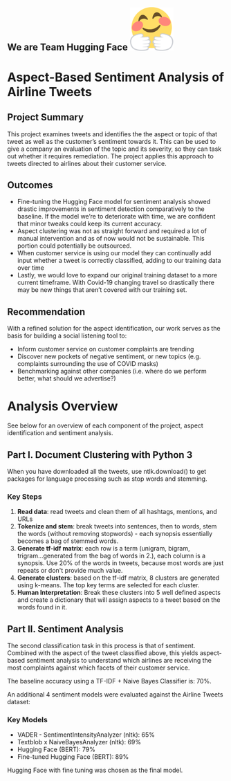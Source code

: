 ## We are Team Hugging Face <img src="40-408954_smile-face-hugging-emoji-png-download-clipart-emoji.png" width="100" />

# Aspect-Based Sentiment Analysis of Airline Tweets

## Project Summary

This project examines tweets and identifies the the aspect or topic of that tweet as well as the customer’s sentiment towards it. This can be used to give a company an evaluation of the topic and its severity, so they can task out whether it requires remediation. The project applies this approach to tweets directed to airlines about their customer service.

## Outcomes

- Fine-tuning the Hugging Face model for sentiment analysis showed drastic improvements in sentiment detection comparatively to the baseline. If the model we’re to deteriorate with time, we are confident that minor tweaks could keep its current accuracy. 
- Aspect clustering was not as straight forward and required a lot of manual intervention and as of now would not be sustainable. This portion could potentially be outsourced.
- When customer service is using our model they can continually add input whether a tweet is correctly classified, adding to our training data over time
- Lastly, we would love to expand our original training dataset to a more current timeframe. With Covid-19 changing travel so drastically there may be new things that aren’t covered with our training set.

## Recommendation

With a refined solution for the aspect identification, our work serves as the basis for building a social listening tool to:
- Inform customer service on customer complaints are trending
- Discover new pockets of negative sentiment, or new topics (e.g. complaints surrounding the use of COVID masks)
- Benchmarking against other companies (i.e. where do we perform better, what should we advertise?)

# Analysis Overview
See below for an overview of each component of the project, aspect identification and sentiment analysis.

## Part I. Document Clustering with Python 3

When you have downloaded all the tweets, use ntlk.download() to get packages for language processing such as stop words and stemming.

### Key Steps
1. **Read data**: read tweets and clean them of all hashtags, mentions, and URLs
2. **Tokenize and stem**: break tweets into sentences, then to words, stem the words (without removing stopwords) - each synopsis essentially becomes a bag of stemmed words.
3. **Generate tf-idf matrix**: each row is a term (unigram, bigram, trigram...generated from the bag of words in 2.), each column is a synopsis. Use 20% of the words in tweets, because most words are just repeats or don't provide much value. 
4. **Generate clusters**: based on the tf-idf matrix, 8 clusters are generated using k-means. The top key terms are selected for each cluster.
5. **Human Interpretation**: Break these clusters into 5 well defined aspects and create a dictionary that will assign aspects to a tweet based on the words found in it.

## Part II. Sentiment Analysis

The second classification task in this process is that of sentiment. Combined with the aspect of the tweet classified above, this yields aspect-based sentiment analysis to understand which airlines are receiving the most complaints against which facets of their customer service.

The baseline accuracy using a TF-IDF + Naive Bayes Classifier is: 70%.

An additional 4 sentiment models were evaluated against the Airline Tweets dataset:

### Key Models
- VADER - SentimentIntensityAnalyzer (nltk): 65%
- Textblob x NaiveBayesAnalyzer (nltk): 69%
- Hugging Face (BERT): 79%
- Fine-tuned Hugging Face (BERT): 89%

Hugging Face with fine tuning was chosen as the final model.

